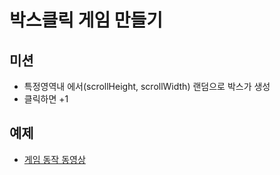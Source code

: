# 박스클릭 게임 만들기 

## 미션

* 특정영역내 에서(scrollHeight, scrollWidth) 랜덤으로 박스가 생성
* 클릭하면 +1

## 예제
* [게임 동작 동영상](https://www.youtube.com/watch?v=ZFSFUAIxL6w)